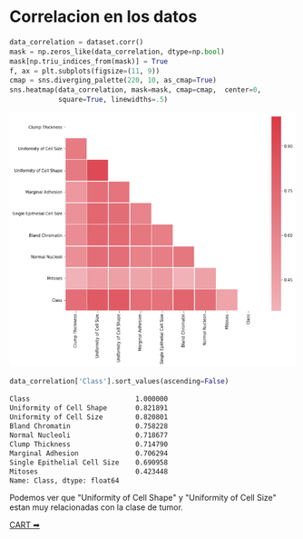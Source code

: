 # Correlacion en los datos


```python
data_correlation = dataset.corr()
mask = np.zeros_like(data_correlation, dtype=np.bool)
mask[np.triu_indices_from(mask)] = True
f, ax = plt.subplots(figsize=(11, 9))
cmap = sns.diverging_palette(220, 10, as_cmap=True)
sns.heatmap(data_correlation, mask=mask, cmap=cmap,  center=0,
            square=True, linewidths=.5)
```



![png](./img/output_20_1.png)

```python
data_correlation['Class'].sort_values(ascending=False)
```


    Class                          1.000000
    Uniformity of Cell Shape       0.821891
    Uniformity of Cell Size        0.820801
    Bland Chromatin                0.758228
    Normal Nucleoli                0.718677
    Clump Thickness                0.714790
    Marginal Adhesion              0.706294
    Single Epithelial Cell Size    0.690958
    Mitoses                        0.423448
    Name: Class, dtype: float64



Podemos ver que "Uniformity of Cell Shape" y "Uniformity of Cell Size" estan muy relacionadas con la clase de tumor.

[CART ➡](./7_CART.md)